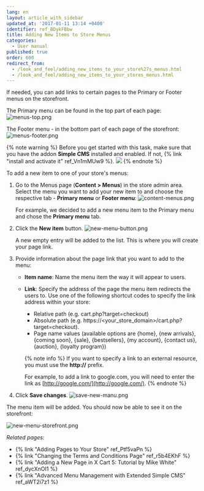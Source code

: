 ```yaml
---
lang: en
layout: article_with_sidebar
updated_at: '2017-01-11 13:14 +0400'
identifier: ref_BDykFBbw
title: Adding New Items to Store Menus
categories:
  - User manual
published: true
order: 600
redirect_from:
  - /look_and_feel/adding_new_items_to_your_store%27s_menus.html
  - /look_and_feel/adding_new_items_to_your_stores_menus.html
---
```



If needed, you can add links to certain pages to the Primary or Footer menus on the storefront. 

The Primary menu can be found in the top part of each page:
![menus-top.png]({{site.baseurl}}/attachments/ref_BDykFBbw/menus-top.png)

The Footer menu - in the bottom part of each page of the storefront:
![menus-footer.png]({{site.baseurl}}/attachments/ref_BDykFBbw/menus-footer.png)

{% note warning %}
Before you get started with this task, make sure that you have the addon **Simple CMS** installed and enabled. If not, {% link "install and activate it" ref_Vn1mMUw9 %}.
![]({{site.baseurl}}/attachments/6389788/7602615.png)
{% endnote %}

To add a new item to one of your store's menus:

1.  Go to the Menus page (**Content > Menus**) in the store admin area. Select the menu you want to add your new item to and choose the respective tab - **Primary menu** or **Footer menu**:
    ![content-menus.png]({{site.baseurl}}/attachments/ref_BDykFBbw/content-menus.png)
    
    For example, we decided to add a new menu item to the Primary menu and chose the **Primary menu** tab.
    
2.  Click the **New item** button.
    ![new-menu-button.png]({{site.baseurl}}/attachments/ref_BDykFBbw/new-menu-button.png)
    
    A new empty entry will be added to the list. This is where you will create your page link.
    
3.  Provide information about the page link that you want to add to the menu:
    *   **Item name**: Name the menu item the way it will appear to users.
    *   **Link**: Specify the address of the page the menu item redirects the users to. 
        Use one of the following shortcut codes to specify the link address within your store:
           * Relative path (e.g. cart.php?target=checkout)
           * Absolute path (e.g. https://<your_store_domain>/cart.php?target=checkout).
           * Page name values (available options are  {home}, {new arrivals}, {coming soon}, {sale}, {bestsellers}, {my account}, {contact us}, {auction}, {loyalty program})

        {% note info %}
        If you want to specify a link to an external resource, you must use the **http://** prefix.
        
        For example, to add a link to google.com, you will need to enter the link as [http://google.com/](http://google.com/).
        {% endnote %}
    
4.  Click **Save changes**.
    ![save-new-manu.png]({{site.baseurl}}/attachments/ref_BDykFBbw/save-new-manu.png)

The menu item will be added. You should now be able to see it on the storefront:

![new-menu-storefront.png]({{site.baseurl}}/attachments/ref_BDykFBbw/new-menu-storefront.png)


_Related pages:_

*   {% link "Adding Pages to Your Store" ref_Ptf5vaPn %}
*   {% link "Changing the Terms and Conditions Page" ref_r5b4EKhF %}
*   {% link "Adding a New Page in X Cart 5: Tutorial by Mike White" ref_dycXnOI1 %}
*   {% link "Advanced Menu Management with Extended Simple CMS" ref_aWT2i7z1 %}

